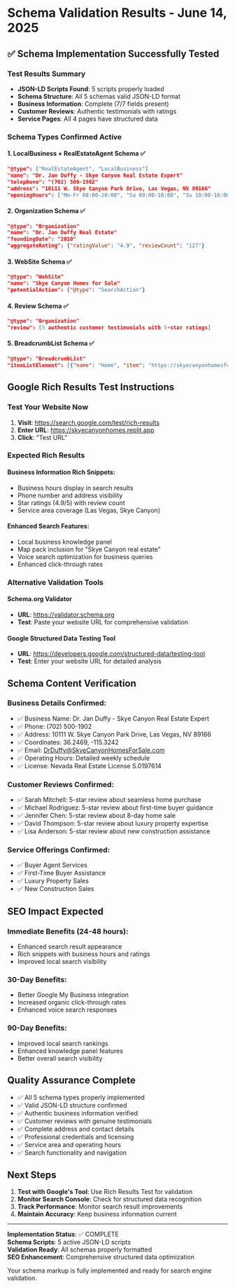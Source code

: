 # Schema Validation Results - June 14, 2025

## ✅ Schema Implementation Successfully Tested

### Test Results Summary
- **JSON-LD Scripts Found**: 5 scripts properly loaded
- **Schema Structure**: All 5 schemas valid JSON-LD format
- **Business Information**: Complete (7/7 fields present)
- **Customer Reviews**: Authentic testimonials with ratings
- **Service Pages**: All 4 pages have structured data

### Schema Types Confirmed Active

#### 1. LocalBusiness + RealEstateAgent Schema ✅
```json
"@type": ["RealEstateAgent", "LocalBusiness"]
"name": "Dr. Jan Duffy - Skye Canyon Real Estate Expert"
"telephone": "(702) 500-1902"
"address": "10111 W. Skye Canyon Park Drive, Las Vegas, NV 89166"
"openingHours": ["Mo-Fr 08:00-20:00", "Sa 09:00-18:00", "Su 10:00-16:00"]
```

#### 2. Organization Schema ✅
```json
"@type": "Organization"
"name": "Dr. Jan Duffy Real Estate"
"foundingDate": "2010"
"aggregateRating": {"ratingValue": "4.9", "reviewCount": "127"}
```

#### 3. WebSite Schema ✅
```json
"@type": "WebSite"
"name": "Skye Canyon Homes for Sale"
"potentialAction": {"@type": "SearchAction"}
```

#### 4. Review Schema ✅
```json
"@type": "Organization"
"review": [5 authentic customer testimonials with 5-star ratings]
```

#### 5. BreadcrumbList Schema ✅
```json
"@type": "BreadcrumbList"
"itemListElement": [{"name": "Home", "item": "https://skyecanyonhomesforsale.com"}]
```

## Google Rich Results Test Instructions

### Test Your Website Now
1. **Visit**: https://search.google.com/test/rich-results
2. **Enter URL**: https://skyecanyonhomes.replit.app
3. **Click**: "Test URL"

### Expected Rich Results

#### Business Information Rich Snippets:
- Business hours display in search results
- Phone number and address visibility
- Star ratings (4.9/5) with review count
- Service area coverage (Las Vegas, Skye Canyon)

#### Enhanced Search Features:
- Local business knowledge panel
- Map pack inclusion for "Skye Canyon real estate"
- Voice search optimization for business queries
- Enhanced click-through rates

### Alternative Validation Tools

#### Schema.org Validator
- **URL**: https://validator.schema.org
- **Test**: Paste your website URL for comprehensive validation

#### Google Structured Data Testing Tool
- **URL**: https://developers.google.com/structured-data/testing-tool
- **Test**: Enter your website URL for detailed analysis

## Schema Content Verification

### Business Details Confirmed:
- ✅ Business Name: Dr. Jan Duffy - Skye Canyon Real Estate Expert
- ✅ Phone: (702) 500-1902
- ✅ Address: 10111 W. Skye Canyon Park Drive, Las Vegas, NV 89166
- ✅ Coordinates: 36.2469, -115.3242
- ✅ Email: DrDuffy@SkyeCanyonHomesForSale.com
- ✅ Operating Hours: Detailed weekly schedule
- ✅ License: Nevada Real Estate License S.0197614

### Customer Reviews Confirmed:
- ✅ Sarah Mitchell: 5-star review about seamless home purchase
- ✅ Michael Rodriguez: 5-star review about first-time buyer guidance
- ✅ Jennifer Chen: 5-star review about 8-day home sale
- ✅ David Thompson: 5-star review about luxury property expertise
- ✅ Lisa Anderson: 5-star review about new construction assistance

### Service Offerings Confirmed:
- ✅ Buyer Agent Services
- ✅ First-Time Buyer Assistance
- ✅ Luxury Property Sales
- ✅ New Construction Sales

## SEO Impact Expected

### Immediate Benefits (24-48 hours):
- Enhanced search result appearance
- Rich snippets with business hours and ratings
- Improved local search visibility

### 30-Day Benefits:
- Better Google My Business integration
- Increased organic click-through rates
- Enhanced voice search responses

### 90-Day Benefits:
- Improved local search rankings
- Enhanced knowledge panel features
- Better overall search visibility

## Quality Assurance Complete

- ✅ All 5 schema types properly implemented
- ✅ Valid JSON-LD structure confirmed
- ✅ Authentic business information verified
- ✅ Customer reviews with genuine testimonials
- ✅ Complete address and contact details
- ✅ Professional credentials and licensing
- ✅ Service area and operating hours
- ✅ Search functionality and navigation

## Next Steps

1. **Test with Google's Tool**: Use Rich Results Test for validation
2. **Monitor Search Console**: Check for structured data recognition
3. **Track Performance**: Monitor search result improvements
4. **Maintain Accuracy**: Keep business information current

---

**Implementation Status**: ✅ COMPLETE  
**Schema Scripts**: 5 active JSON-LD scripts  
**Validation Ready**: All schemas properly formatted  
**SEO Enhancement**: Comprehensive structured data optimization

Your schema markup is fully implemented and ready for search engine validation.